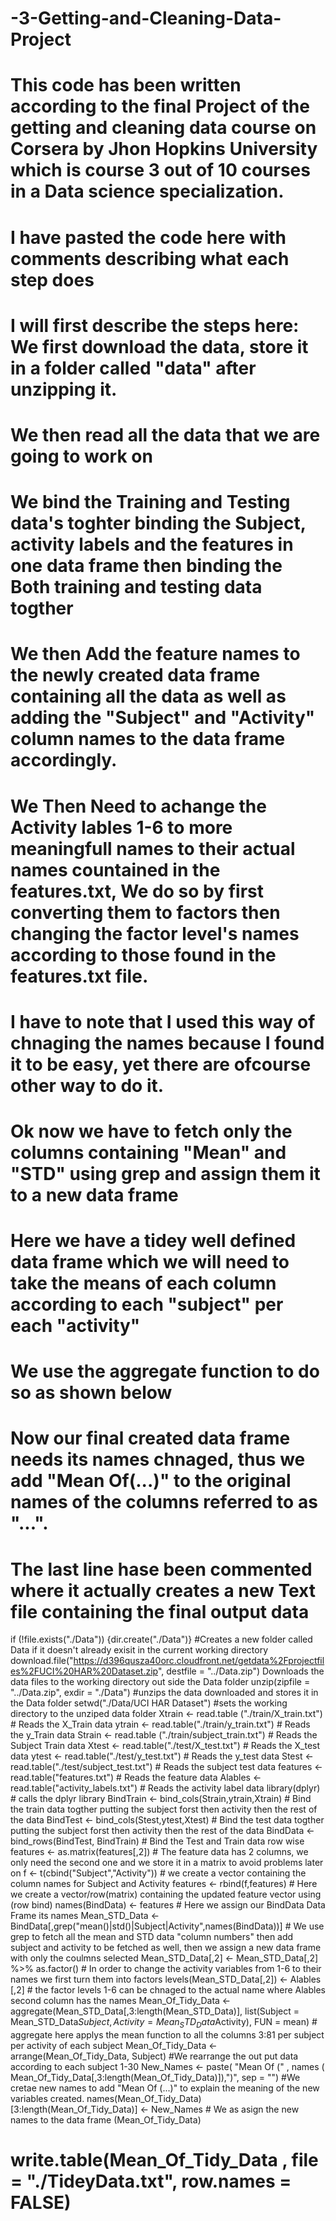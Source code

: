 # -3-Getting-and-Cleaning-Data-Project
# This code has been written according to the final Project of the getting and cleaning data course on Corsera by Jhon Hopkins University which is course 3 out of 10 courses in a Data science specialization.
# I have pasted the code here with comments describing what each step does 
# I will first describe the steps here: We first download the data, store it in a folder called "data" after unzipping it. 
# We then read all the data that we are going to work on
# We bind the Training and Testing data's toghter binding the Subject, activity labels and the features in one data frame then binding the Both training and testing data togther
# We then Add the feature names to the newly created data frame containing all the data as well as adding the "Subject" and "Activity" column names to the data frame accordingly. 
# We Then Need to achange the Activity lables 1-6 to more meaningfull names to their actual names countained in the features.txt, We do so by first converting them to factors then changing the factor level's names according to those found in the features.txt file. 
# I have to note that I used this way of chnaging the names because I found it to be easy, yet there are ofcourse other way to do it. 
# Ok now we have to fetch only the columns containing "Mean" and "STD" using grep and assign them it to a new data frame 
# Here we have a tidey well defined data frame which we will need to take the means of each column according to each "subject" per each "activity" 
# We use the aggregate function to do so as shown below
# Now our final created data frame needs its names chnaged, thus we add "Mean Of(...)" to the original names of the columns referred to as "...". 
# The last line hase been commented where it actually creates a new Text file containing the final output data

if (!file.exists("./Data")) {dir.create("./Data")} #Creates a new folder called Data if it doesn't already exisit in the current working directory 
download.file("https://d396qusza40orc.cloudfront.net/getdata%2Fprojectfiles%2FUCI%20HAR%20Dataset.zip", destfile = "../Data.zip") Downloads the data files to the working directory out side the Data folder
unzip(zipfile = "../Data.zip", exdir = "./Data") #unzips the data downloaded and stores it in the Data folder 
setwd("./Data/UCI HAR Dataset") #sets the working directory to the unziped data folder 
Xtrain <- read.table ("./train/X_train.txt") # Reads the X_Train data
ytrain <- read.table("./train/y_train.txt") # Reads the y_Train data
Strain <- read.table ("./train/subject_train.txt") # Reads the Subject Train data
Xtest <- read.table("./test/X_test.txt") # Reads the X_test data 
ytest <- read.table("./test/y_test.txt") # Reads the y_test data 
Stest <- read.table("./test/subject_test.txt") # Reads the subject test data 
features <- read.table("features.txt") # Reads the feature data
Alables <- read.table("activity_labels.txt") # Reads the activity label data
library(dplyr) # calls the dplyr library 
BindTrain <- bind_cols(Strain,ytrain,Xtrain) # Bind the train data togther putting the subject forst then activity then the rest of the data
BindTest <- bind_cols(Stest,ytest,Xtest) # Bind the test data togther putting the subject forst then activity then the rest of the data
BindData <- bind_rows(BindTest, BindTrain) # Bind the Test and Train data row wise
features <- as.matrix(features[,2]) # The feature data has 2 columns, we only need the second one and we store it in a matrix to avoid problems later on
f <- t(cbind("Subject","Activity")) # we create a vector containing the column names for Subject and Activity 
features <- rbind(f,features) # Here we create a vector/row(matrix) containing the updated feature vector using (row bind) 
names(BindData) <- features   # Here we assign our BindData Data Frame its names 
Mean_STD_Data <-  BindData[,grep("mean()|std()|Subject|Activity",names(BindData))] # We use grep to fetch all the mean and STD data "column numbers" then add subject and activity to be fetched as well, then we assign a new data frame with only the coulmns selected
Mean_STD_Data[,2] <-  Mean_STD_Data[,2] %>% as.factor() # In order to change the activity variables from 1-6 to their names we first turn them into factors
levels(Mean_STD_Data[,2]) <- Alables [,2] # the factor levels 1-6 can be chnaged to the actual name where Alables second column has the names
Mean_Of_Tidy_Data <- aggregate(Mean_STD_Data[,3:length(Mean_STD_Data)], list(Subject = Mean_STD_Data$Subject, Activity = Mean_STD_Data$Activity), FUN = mean) # aggregate here applys the mean function to all the columns 3:81 per subject per activity of each subject
Mean_Of_Tidy_Data <- arrange(Mean_Of_Tidy_Data, Subject) #We rearrange the out put data according to each subject 1-30
New_Names <-  paste( "Mean Of (" , names ( Mean_Of_Tidy_Data[,3:length(Mean_Of_Tidy_Data)]),")", sep = "") #We cretae new names to add "Mean Of (...)" to explain the meaning of the new variables created.
names(Mean_Of_Tidy_Data)[3:length(Mean_Of_Tidy_Data)] <- New_Names # We as asign the new names to the data frame (Mean_Of_Tidy_Data)
# write.table(Mean_Of_Tidy_Data , file = "./TideyData.txt", row.names = FALSE) 

